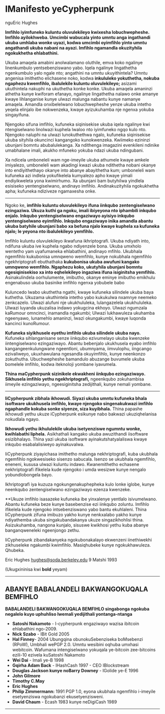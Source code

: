 # IManifesto yeCypherpunk 

nguEric Hughes

**Imfihlo iyimfuneko kuluntu oluvulekileyo kwixesha lobuchwepheshe.
Imfihlo ayilokhweba. Umcimbi wabucala yinto umntu
anga ingathandi ukuba umhlaba wonke uyazi, kodwa umcimbi oyimfihlo
yinto umntu angathandi ukuba nabani na ayazi. Imfihlo
ngamandla okuzityhila ngokukhetha ehlabathini.**

Ukuba amaqela amabini anolwalamano oluthile, emva koko ngalinye
linenkumbulo yentsebenziswano yabo. Iqela ngalinye lingathetha
ngenkumbulo yalo ngale nto; angathini na umntu ukuyithintela? Umntu
angenisa imithetho elichasene noko, kodwa **inkululeko yokuthetha, nokuba
ngaphezu kwemfihlo, ibalulekile kuluntu oluvulekileyo;** asizami
ukuthintela nakuphi na ukuthetha konke konke. Ukuba amaqela amaninzi athetha
kunye kwiforam efanayo, ngalinye lingathetha nalawo onke amanye
kwaye lihlanganise kunye ulwazi malunga nabantu kunye
namanye amaqela. Amandla onxibelelwano lobuchwepheshe
yenze ukuba intetho yeqela elinjalo ibe nokwenzeka, kwaye ayizukuhamba nje
ngenxa yokuba singayifuna.

Njengoko sifuna imfihlo, kufuneka siqinisekise ukuba iqela ngalinye kwi
ntengiselwano linolwazi kuphela lwaloo nto iyimfuneko ngqo
kulo nto. Njengoko naluphi na ulwazi lunokuthethwa ngalo, kufuneka siqinisekise ukuba sityhila okuncinci kangangoko kunokwenzeka.
Kwiimeko ezininzi ubunjani bomntu abubalulekanga. Xa ndithenga
imagazini evenkileni ndinike umabhalane imali, akukho
mfuneko yokuba ndazi ukuba ndingubani.

Xa ndicela umboneleli wam nge-imeyile ukuba athumele kwaye amkele
imiyalezo, umboneleli wam akadingi kwazi ukuba ndithetha nobani okanye into endiyithethayo okanye into abanye abayithetha kum;
umboneleli wam kufuneka azi indlela yokufikelela kumyalezo apho kwaye
yimali endiyikweleta yona kwimirhumo. Xa ubunjani bam butyhilwa
yindlela esisiseko yentengiselwano, andinayo
imfihlo. Andinakuzityhila ngokukhetha apha; kufuneka ndiziveze
ngamaxesha onke.

---

Ngoko ke, **imfihlo kuluntu oluvulekileyo ifuna iinkqubo zentengiselwano ezingaziwa. Ukuza kuthi ga ngoku, imali ibiyeyona nto iphambili
inkqubo enjalo. Inkqubo yentengiselwano engaziwayo ayisiyo
inkqubo yentengiselwano eyimfihlo. Inkqubo engaziwayo inika amandla abantu ukuba batyhile ubunjani babo xa befuna njalo kwaye kuphela
xa kufuneka njalo; le yeyona nto ibalulekileyo yemfihlo.**

Imfihlo kuluntu oluvulekileyo ikwafuna ikhriptografi. Ukuba ndiyath
into, ndifuna ukuba ive kuphela ngabo ndiyenzele bona.
Ukuba umxholo wentetho yam uyafumaneka ehlabathini, andinayo
mfihlo. Ukubhala ngemfihlo kukubonisa umnqweno wemfihlo,
kunye nokubhala ngemfihlo ngekhriptografi ebuthathaka **kukubonisa ukuba awufuni kangako
umnqweno wemfihlo. Ngaphezu koko, ukutyhila ubunjani bomntu
ngesiqinisekiso xa into eqhelekileyo ingaziwa ifuna
isiginitsha yemfihlo.** Asinakulindela oorhulumente,
imibutho, okanye eminye imibutho emikhulu engenabuso ukuba basinike
imfihlo ngenxa yobubele babo

Kuluncedo lwabo ukuthetha ngathi, kwaye kufuneka silindele
ukuba baya kuthetha. Ukuzama ukuthintela intetho yabo kukukulwa
nxamnye neemeko zenkcazelo. Ulwazi alufuni nje
ukukhululeka, lulangazelela ukukhululeka. Ulwazi luyanda ukuzalisa
indawo yokugcina ekhoyo. Ulwazi ngumzala kaRumour omncinci,
inamandla ngakumbi; Ulwazi lukhawuleza ukuhamba ngeenyawo, lunamehlo amaninzi,
lwazi okungakumbi, kwaye luqonda kancinci kunoRumour.

**Kufuneka siyikhusele eyethu imfihlo ukuba silindele ukuba nayo.**
Kufuneka sihlanganisane senze iinkqubo ezivumelayo
ukuba kwenzeke iintengiselwano ezingaziwayo. Abantu bebenjalo
ukukhusela eyabo imfihlo kangangeenkulungwane ngeentloni,
ubumnyama, iimvulophu, iingcango ezivaliweyo, ukuxhawulana ngesandla okuyimfihlo, kunye
neenkonzo zokuthutha. Ubuchwepheshe bamandulo abuzange buvumele ukuba bomelele
imfihlo, kodwa iteknoloji yombane iyavumela.

**Thina maCypherpunk sizinikele ekwakheni iinkqubo ezingaziwayo. Sikhusela imfihlo yethu ngekhriptografi,**
ngeenkqubo zokuhambisa iimeyile ezingaziwayo, ngeesiginitsha zedijithali, kunye nemali yombane.

---

**IiCypherpunk zibhala ikhowudi. Siyazi ukuba umntu kufuneka
bhala isoftware ukukhusela imfihlo, kwaye njengoko singenakukwazi
imfihlo ngaphandle kokuba sonke siyenze, siza kuyibhala.** Thina
papashe
ikhowudi yethu ukuze iCypherpunk esikunye nabo bakwazi ukuziqhelanisa nokudlala ngayo.

**Ikhowudi yethu ikhululekile ukuba isetyenziswe ngumntu wonke, kwihlabathi liphela.** Asikhathali kangako
ukuba awuzithandi iisoftware esizibhalayo. Thina
yazi ukuba isoftware ayinakutshatyalaliswa kwaye inkqubo esabalalisiweyo
ayinakuvalwa.

IiCypherpunk ziyayichasa imithetho malunga nekhriptografi, kuba
ukubhala ngemfihlo ngokwesiseko sisenzo sabucala. Isenzo se
ukubhala ngemfihlo, eneneni, kususa ulwazi kuluntu
indawo. Kwanemithetho echasene nekhriptografi ifikelela kude njengoko i
umda wesizwe kunye nengalo yobundlobongela bayo.

Ikhriptografi iya kuzuza ngokungenakuphepheka kulo lonke iglobe,
kunye neenkqubo zentengiselwano ezingaziwayo ezenza
kwenzeke.

**Ukuze imfihlo isasazeke kufuneka ibe yinxalenye yentlalo
isivumelwano. Abantu kufuneka beze kunye basebenzise ezi
iinkqubo zoluntu. Imfihlo ifikelela kude njengoko
intsebenziswano yabo bantu ekuhlaleni. Thina
IiCypherpunk zifuna imibuzo yakho kunye nenkxalabo yakho kunye
ndiyathemba ukuba singakubandakanya ukuze singazikhohlisi
thina. Asizukuhamba, nangona kunjalo, sisuswe kwikhosi yethu kuba abanye banganqweneleki ngeenjongo zethu.

IiCypherpunk zibandakanyeka ngokubonakalayo ekwenzeni iinethiwekhi zikhuseleke ngakumbi kwimfihlo. Masiqhubeke kunye ngokukhawuleza.
Qhubeka.

Eric Hughes <hughes@soda.berkeley.edu>
9 Matshi 1993

(Ukugxininisa kwi **bold** yeyam)

---

## ABANYE BABALANDELI BAKWANGOKUQALA BEMFIHLO

**BABALANDELI BAKWANGOKUQALA BEMFIHLO
singabonga ngokuba negalelo kuyo
uphuhliso lwemali yedijithali yontanga-ntanga**

* **Satoshi Nakamoto** - I-cypherpunk engaziwayo
wazisa ibitcoin ehlabathini ngo-2009.
* **Nick Szabo** - IBit Gold 2005
* **Hal Finney**- 2004 Ubungqina obunokuSebenziseka boMsebenzi (RPoW),
Umbhali wePGP 2.0. Umntu wesibini oqhuba umxhasi webitcoin. Wafumana intengiselwano yokuqala ye-bitcoin
zee-bitcoins ezili-10 ezivela kuSatoshi Nakamoto
* **Wei Dai** - Imali ye-B 1998
* **Gqirha Adam Back** - IHashCash 1997 - CEO
IBlockstream
* **Douglas Jackson kunye noBarry Downey** - IGolide ye-E
1996
 * **John Gilmore**
 * **Timothy C.May**
 * **Eric Hughes**
* **Philip Zimmermann:** 1991 PGP 1.0, eyona
ukubhala ngemfihlo i-imeyile esetyenziswa ngokubanzi ekusetyenzisweni.
* **David Chaum** - Ecash 1983 kunye neDigiCash 1989

---

